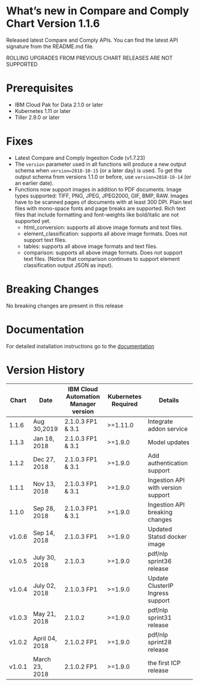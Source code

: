 # What’s new in Compare and Comply Chart Version 1.1.6

Released latest Compare and Comply APIs. You can find the latest API signature from the README.md file.

ROLLING UPGRADES FROM PREVIOUS CHART RELEASES ARE NOT SUPPORTED
 
# Prerequisites
  - IBM Cloud Pak for Data 2.1.0 or later
  - Kubernetes 1.11 or later
  - Tiller 2.9.0 or later
  
# Fixes
* Latest Compare and Comply Ingestion Code (v1.7.23)
* The `version` parameter used in all functions will produce a new output schema when `version=2018-10-15` (or a later day) is used.
To get the output schema from versions 1.1.0 or before, use `version=2018-10-14` (or an earlier date).
* Functions now support images in addition to PDF documents. Image types supported: TIFF, PNG, JPEG, JPEG2000, GIF, BMP, RAW. 
Images have to be scanned pages of documents with at least 300 DPI.  Plain text files with mono-space fonts and page breaks are supported. 
Rich text files that include formatting and font-weights like bold/italic are not supported yet.
    * html_conversion: supports all above image formats and text files.
    * element_classification: supports all above image formats. Does not support text files.
    * tables: supports all above image formats and text files.
    * comparison: supports all above image formats. Does not support text files. (Notice that comparison continues to support element classification output JSON as input).

# Breaking Changes

No breaking changes are present in this release

# Documentation

For detailed installation instructions go to the [documentation](https://cloud.ibm.com/apidocs/compare-comply-data)

# Version History

| Chart | Date | IBM Cloud Automation Manager version | Kubernetes Required | Details |
| ----- | ---- | ------------------------------------ | ------------------- | ------- | 
| 1.1.6 | Aug 30,2019 | 2.1.0.3 FP1 & 3.1| >=1.11.0 | Integrate addon service |
| 1.1.3 | Jan 18, 2018| 2.1.0.3 FP1 & 3.1| >=1.9.0 | Model updates |
| 1.1.2 | Dec 27, 2018| 2.1.0.3 FP1 & 3.1 | >=1.9.0 | Add authentication support |
| 1.1.1 | Nov 13, 2018| 2.1.0.3 FP1 & 3.1 | >=1.9.0 | Ingestion API with version support |
| 1.1.0 | Sep 28, 2018| 2.1.0.3 FP1 & 3.1 | >=1.9.0 | Ingestion API breaking changes |
 v1.0.6 | Sep 14, 2018| 2.1.0.3 FP1 | >=1.9.0 | Updated Statsd docker image |
| v1.0.5 | July 30, 2018| 2.1.0.3 | >=1.9.0 | pdf/nlp sprint36 release |
| v1.0.4 | July 02, 2018| 2.1.0.3 FP1 | >=1.9.0 | Update ClusterIP Ingress support |
| v1.0.3 | May 21, 2018| 2.1.0.2 | >=1.9.0 | pdf/nlp sprint31 release |
| v1.0.2 | April 04, 2018| 2.1.0.2 FP1 | >=1.9.0 | pdf/nlp sprint28 release |
| v1.0.1 | March 23, 2018| 2.1.0.2 FP1 | >=1.9.0 | the first ICP release |
